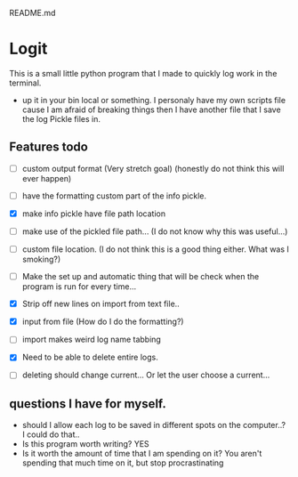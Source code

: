 README.md

# Logit

This is a small little python program that I made to quickly log work in the terminal. 

* up it in your bin local or something. I personaly have my own scripts file cause I am afraid of breaking things then I have another file that I save the log Pickle files in. 
  
## Features todo
 
- [ ] custom output format	(Very stretch goal) (honestly do not think this will ever happen)
- [ ] have the formatting custom part of the info pickle.

- [x] make info pickle have file path location
- [ ] make use of the pickled file path... (I do not know why this was useful...)  

- [ ] custom file location. (I do not think this is a good thing either. What was I smoking?)
- [ ] Make the set up and automatic thing that will be check when the program
  is run for every time... 

- [x] Strip off new lines on import from text file..
- [x] input from file (How do I do the formatting?) 
- [ ] import makes weird log name tabbing

- [x] Need to be able to delete entire logs. 
- [ ] deleting should change current... Or let the user choose a current...

## questions I have for myself.

* should I allow each log to be saved in different spots on the computer..? I could do that..
* Is this program worth writing? YES
* Is it worth the amount of time that I am spending on it? You aren't spending
  that much time on it, but stop procrastinating
